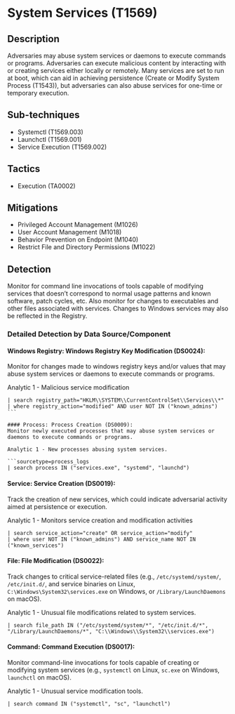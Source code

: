 # System Services (T1569)

## Description
Adversaries may abuse system services or daemons to execute commands or programs. Adversaries can execute malicious content by interacting with or creating services either locally or remotely. Many services are set to run at boot, which can aid in achieving persistence (Create or Modify System Process (T1543)), but adversaries can also abuse services for one-time or temporary execution.

## Sub-techniques
- Systemctl (T1569.003)
- Launchctl (T1569.001)
- Service Execution (T1569.002)

## Tactics
- Execution (TA0002)

## Mitigations
- Privileged Account Management (M1026)
- User Account Management (M1018)
- Behavior Prevention on Endpoint (M1040)
- Restrict File and Directory Permissions (M1022)

## Detection
Monitor for command line invocations of tools capable of modifying services that doesn’t correspond to normal usage patterns and known software, patch cycles, etc. Also monitor for changes to executables and other files associated with services. Changes to Windows services may also be reflected in the Registry.

### Detailed Detection by Data Source/Component
#### Windows Registry: Windows Registry Key Modification (DS0024): 
Monitor for changes made to windows registry keys and/or values that may abuse system services or daemons to execute commands or programs.

Analytic 1 - Malicious service modification

```sourcetype= Sysmon EventCode=12
| search registry_path="HKLM\\SYSTEM\\CurrentControlSet\\Services\\*" 
| where registry_action="modified" AND user NOT IN ("known_admins") ```

#### Process: Process Creation (DS0009): 
Monitor newly executed processes that may abuse system services or daemons to execute commands or programs.

Analytic 1 - New processes abusing system services.

```sourcetype=process_logs
| search process IN ("services.exe", "systemd", "launchd")
 ```

#### Service: Service Creation (DS0019): 
Track the creation of new services, which could indicate adversarial activity aimed at persistence or execution.

Analytic 1 - Monitors service creation and modification activities

```sourcetype=service_logs
| search service_action="create" OR service_action="modify"
| where user NOT IN ("known_admins") AND service_name NOT IN ("known_services")
```

#### File: File Modification (DS0022): 
Track changes to critical service-related files (e.g., ```/etc/systemd/system/```, ```/etc/init.d/```, and service binaries on Linux, ```C:\Windows\System32\services.exe``` on Windows, or ```/Library/LaunchDaemons``` on macOS).

Analytic 1 - Unusual file modifications related to system services.

```sourcetype=file_monitor
| search file_path IN ("/etc/systemd/system/*", "/etc/init.d/*", "/Library/LaunchDaemons/*", "C:\\Windows\\System32\\services.exe")
 ```

#### Command: Command Execution (DS0017): 
Monitor command-line invocations for tools capable of creating or modifying system services (e.g., ```systemctl``` on Linux, ```sc.exe``` on Windows, ```launchctl``` on macOS).

Analytic 1 - Unusual service modification tools.

``` sourcetype=command_logs
| search command IN ("systemctl", "sc", "launchctl")
```

